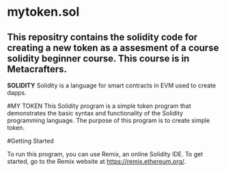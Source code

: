 # mytoken.sol
This repositry contains the solidity code for creating a new token as a assesment of a course solidity beginner course.
This course is in Metacrafters.
------------------------------------------------------------------------------------------------------------------------

**SOLIDITY**
Solidity is a language for smart contracts in EVM used to create dapps.

#MY TOKEN
This Solidity program is a simple token program that demonstrates the basic syntax and functionality of the Solidity programming language. The purpose of this program is to create simple token.

#Getting Started

To run this program, you can use Remix, an online Solidity IDE. To get started, go to the Remix website at https://remix.ethereum.org/.

